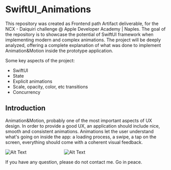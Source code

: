 # SwiftUI_Animations
This repository was created as Frontend path Artifact deliverable, for the NCX - Daiquiri challenge @ Apple Developer Academy | Naples. The goal of the repository is to showcase the potential of SwiftUI framework when implementing modern and complex animations. The project will be deeply analyzed, offering a complete explanation of what was done to implement Animation&Motion inside the prototype application.

Some key aspects of the project:
- SwiftUI
- State
- Explicit animations
- Scale, opacity, color, etc transitions
- Concurrency


## Introduction
Animation&Motion, probably one of the most important aspects of UX design. In order to provide a good UX, an application should include nice, smooth and consistent animations. Animations let the user understand what's going on inside the app: a loading process, a swipe, a tap on the screen, everything should come with a coherent visual feedback.

![Alt Text](https://github.com/seldon1000/SwiftUI_Animations/blob/main/ezgif-2-a1c545c1e7.gif)                              ![Alt Text](https://github.com/seldon1000/SwiftUI_Animations/blob/main/ezgif-2-72a74f9641.gif)

If you have any question, please do not contact me. Go in peace.
